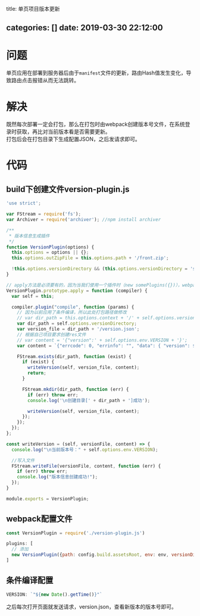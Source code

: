 title: 单页项目版本更新

categories: []
date: 2019-03-30 22:12:00
---

# 问题
单页应用在部署到服务器后由于`manifest`文件的更新，路由Hash值发生变化，导致路由点击报错从而无法跳转。

# 解决
既然每次部署一定会打包，那么在打包时由webpack创建版本号文件，在系统登录时获取，再比对当前版本看是否需要更新。  
打包后会在打包目录下生成配置JSON，之后发请求即可。

<!--more-->

# 代码
## build下创建文件version-plugin.js

```js
'use strict';

var FStream = require('fs');
var Archiver = require('archiver'); //npm install archiver

/**
 * 版本信息生成插件
 */
function VersionPlugin(options) {
  this.options = options || {};
  this.options.outZipFile = this.options.path + '/front.zip';

  !this.options.versionDirectory && (this.options.versionDirectory = 'static');
}

// apply方法是必须要有的，因为当我们使用一个插件时（new somePlugins({})），webpack会去寻找插件的apply方法并执行
VersionPlugin.prototype.apply = function (compiler) {
  var self = this;

  compiler.plugin("compile", function (params) {
    // 因为以前应用了条件编译，所以此处打包路径做修改
    // var dir_path = this.options.context + '/' + self.options.versionDirectory;
    var dir_path = self.options.versionDirectory;
    var version_file = dir_path + '/version.json';
    // 根据自己项目要求创建res文件
    // var content = '{"version":' + self.options.env.VERSION + '}';
    var content = `{"errcode": 0, "errinfo": "", "data": { "version": ${self.options.env.VERSION} }}`

    FStream.exists(dir_path, function (exist) {
      if (exist) {
        writeVersion(self, version_file, content);
        return;
      }

      FStream.mkdir(dir_path, function (err) {
        if (err) throw err;
        console.log('\n创建目录[' + dir_path + ']成功');

        writeVersion(self, version_file, content);
      });
    });
  });
};

const writeVersion = (self, versionFile, content) => {
  console.log("\n当前版本号：" + self.options.env.VERSION);

  //写入文件
  FStream.writeFile(versionFile, content, function (err) {
    if (err) throw err;
    console.log("版本信息创建成功!");
  });
}

module.exports = VersionPlugin;
```

## webpack配置文件

```js
const VersionPlugin = require('./version-plugin.js')

plugins: [
  // 添加
  new VersionPlugin({path: config.build.assetsRoot, env: env, versionDirectory: config.build.assetsRoot}),
]
```

## 条件编译配置

```js
VERSION: `"${new Date().getTime()}"`
```

之后每次打开页面就发送请求，version.json，查看新版本的版本号即可。
